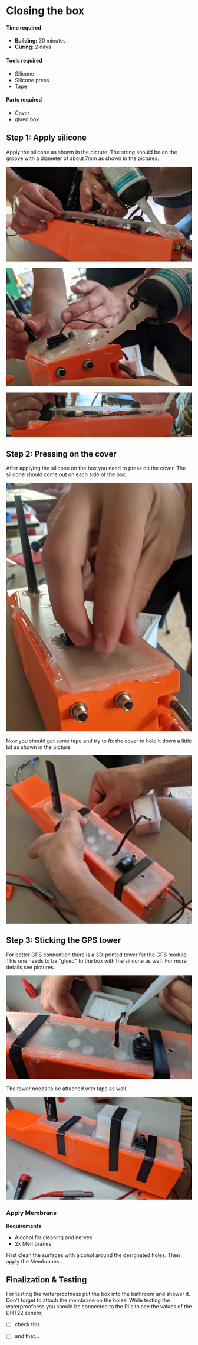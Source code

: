 # Closing the box



#### Time required

* **Building:** 30 minutes
* **Curing**: 2 days

#### Tools required

* Silicone 
* Silicone press
* Tape

#### Parts required

* Cover
* glued box

## Step 1: Apply silicone

Apply the silicone as shown in the picture. The string should be on the groove with a diameter of about 7mm as shown in the pictures.

![](../../.gitbook/assets/kleber-auftragen-1.jpg)

![](../../.gitbook/assets/kleber-auftragen-2.jpg)

![](../../.gitbook/assets/kleber-aufgetragen-2.jpg)

## Step 2: Pressing on the cover

After applying the silicone on the box you need to press on the cover. The silicone should come out on each side of the box. 

![](../../.gitbook/assets/deckel-andruecken.jpg)

Now you should get some tape and try to fix the cover to hold it down a little bit as shown in the picture.

![](../../.gitbook/assets/deckel-mit-tape-fixieren.jpg)

## Step 3: Sticking the GPS tower

For better GPS connention there is a 3D-printed tower for the GPS module. This one needs to be "glued" to the box with the silicone as well. For more details see pictures. 

![](../../.gitbook/assets/gps-turm-silikon-auftragen.jpg)

The tower needs to be attached with tape as well. 

![](../../.gitbook/assets/ganze-box-mit-tape-fixieren.jpg)



### Apply Membrans

**Requirements**

* Alcohol for cleaning and nerves
* 2x Membranes

First clean the surfaces with alcohol around the designated holes. Then apply the Membranes.

## Finalization & Testing

For testing the waterproofness put the box into the bathroom and shower it. Don't forget to attach the membrane on the holes! While testing the waterproofness you should be connected to the Pi's to see the values of the DHT22 sensor. 

* [ ] check this
* [ ] and that...

